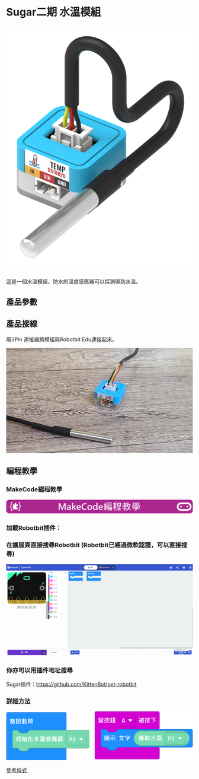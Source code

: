 # Sugar二期 水溫模組

![](./images/watertemp_render.png)

這是一個水溫模組，防水的溫度感應器可以探測得到水溫。

## 產品參數

## 產品接線

用3Pin 連接線將模組與Robotbit Edu連接起來。

![](./images/watertemp2.jpg)

## 編程教學

### MakeCode編程教學

![](../PWmodules/images/mcbanner.png)

### 加載Robotbit插件：

### 在擴展頁直接搜尋Robotbit (Robotbit已經過微軟認證，可以直接搜尋)

![](./images/sugar_search.gif)

### 你亦可以用插件地址搜尋

Sugar插件：https://github.com/KittenBot/pxt-robotbit

### [詳細方法](../../Makecode/powerBrickMC)

![](./images/watertemp_code_mc.png)

[參考程式](https://makecode.microbit.org/_YMC0uoKHKfw4)